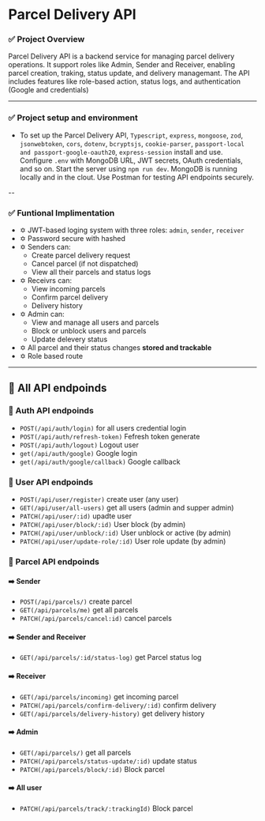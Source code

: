 # Parcel Delivery API

### **✅ Project Overview**

Parcel Delivery API is a backend service for managing parcel delivery operations. It support roles like Admin, Sender and Receiver, enabling parcel creation, traking, status update, and delivery managemant. The API includes features like role-based action, status logs, and authentication (Google and credentials) 

---

### **✅ Project setup and environment**
- To set up the Parcel Delivery API, `Typescript`, `express`, `mongoose`, `zod`, `jsonwebtoken`, `cors`, `dotenv`, `bcryptsjs`, `cookie-parser`, `passport-local and passport-google-oauth20`, `express-session` install and use. Configure `.env` with MongoDB URL, JWT secrets, OAuth credentials, and so on. Start the server using `npm run dev`. MongoDB is running locally and in the clout. Use Postman for testing API endpoints securely.

--

### **✅ Funtional Implimentation**
- ✡️ JWT-based loging system with three roles: `admin`, `sender`, `receiver`
- ✡️ Password secure with hashed
- ✡️ Senders can:
    - Create parcel delivery request
    - Cancel parcel (if not dispatched)
    - View all their parcels and status logs
- ✡️ Receivrs can:
    - View incoming parcels
    - Confirm parcel delivery
    - Delivery history
- ✡️ Admin can:
    - View and manage all users and parcels
    - Block or unblock users and parcels 
    - Update delevery status
- ✡️ All parcel and their status changes **stored and trackable**
- ✡️ Role based route
  
---

## **🧩 All API endpoinds**

### **💼 Auth API endpoinds**
- `POST(/api/auth/login)`  for all users credential login
- `POST(/api/auth/refresh-token)`  Fefresh token generate
- `POST(/api/auth/logout)`  Logout user
- `get(/api/auth/google)`  Google login
- `get(/api/auth/google/callback)` 
   Google callback

### **💼 User API endpoinds**
- `POST(/api/user/register)`  create user (any user)
- `GET(/api/user/all-users)`  get all users (admin and supper admin)
- `PATCH(/api/user/:id)`  upadte user
- `PATCH(/api/user/block/:id)`  User block (by admin)
- `PATCH(/api/user/unblock/:id)`  User unblock or active (by admin)
- `PATCH(/api/user/update-role/:id)`  User role update (by admin)

### **💼 Parcel API endpoinds**
#### ➡️ **Sender**
- `POST(/api/parcels/)`  create parcel
- `GET(/api/parcels/me)`  get all parcels
- `PATCH(/api/parcels/cancel:id)`  cancel parcels
#### ➡️ **Sender and Receiver**
- `GET(/api/parcels/:id/status-log)`  get Parcel status log
#### ➡️ **Receiver**
- `GET(/api/parcels/incoming)`  get incoming parcel
- `PATCH(/api/parcels/confirm-delivery/:id)`  confirm delivery
- `GET(/api/parcels/delivery-history)`  get delivery history
#### ➡️ **Admin**
- `GET(/api/parcels/)`  get all parcels
- `PATCH(/api/parcels/status-update/:id)`  update status
- `PATCH(/api/parcels/block/:id)`  Block parcel
#### ➡️ **All user**
- `PATCH(/api/parcels/track/:trackingId)`  Block parcel
